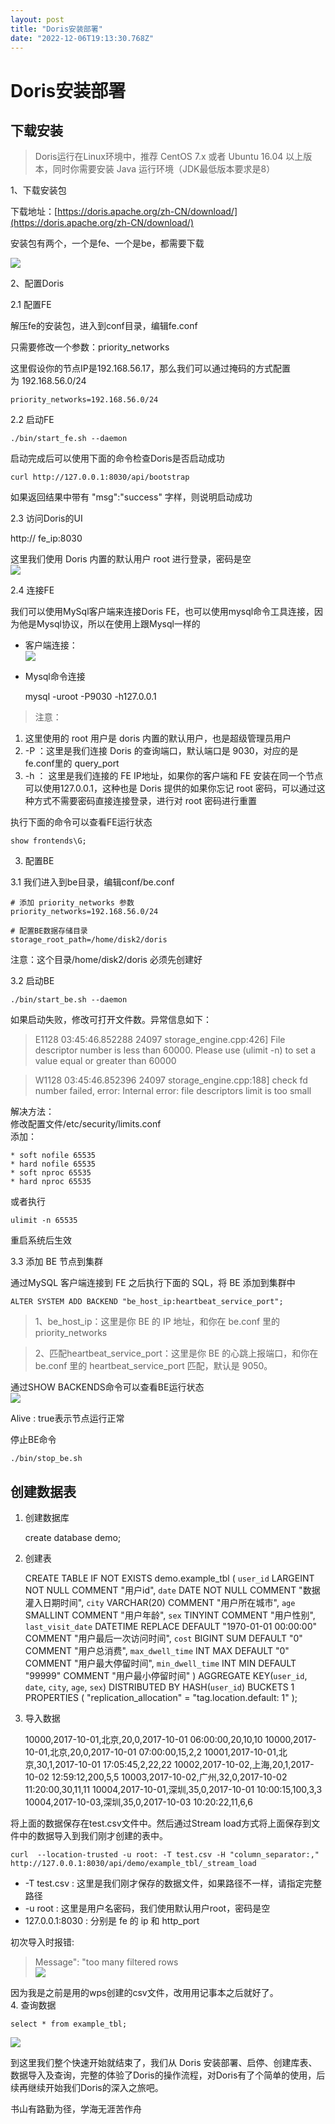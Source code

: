 ```yaml
---
layout: post
title: "Doris安装部署"
date: "2022-12-06T19:13:30.768Z"
---
```

Doris安装部署
=========

下载安装
----

> Doris运行在Linux环境中，推荐 CentOS 7.x 或者 Ubuntu 16.04 以上版本，同时你需要安装 Java 运行环境（JDK最低版本要求是8）

1、下载安装包

下载地址：[https://doris.apache.org/zh-CN/download/](https://doris.apache.org/zh-CN/download/)

安装包有两个，一个是fe、一个是be，都需要下载

![](https://img2023.cnblogs.com/blog/1178991/202211/1178991-20221127225707723-394927093.png)

2、配置Doris

2.1 配置FE

解压fe的安装包，进入到conf目录，编辑fe.conf

只需要修改一个参数：priority\_networks

这里假设你的节点IP是192.168.56.17，那么我们可以通过掩码的方式配置为 192.168.56.0/24

    priority_networks=192.168.56.0/24
    

2.2 启动FE

    ./bin/start_fe.sh --daemon
    
    

启动完成后可以使用下面的命令检查Doris是否启动成功

    curl http://127.0.0.1:8030/api/bootstrap
    

如果返回结果中带有 "msg":"success" 字样，则说明启动成功

2.3 访问Doris的UI

http:// fe\_ip:8030

这里我们使用 Doris 内置的默认用户 root 进行登录，密码是空  
![](https://img2023.cnblogs.com/blog/1178991/202211/1178991-20221127230416360-984717993.png)

2.4 连接FE

我们可以使用MySql客户端来连接Doris FE，也可以使用mysql命令工具连接，因为他是Mysql协议，所以在使用上跟Mysql一样的

*   客户端连接：  
    ![](https://img2023.cnblogs.com/blog/1178991/202211/1178991-20221127232252748-457841437.png)
*   Mysql命令连接

    mysql -uroot -P9030 -h127.0.0.1
    

> 注意：

1.  这里使用的 root 用户是 doris 内置的默认用户，也是超级管理员用户
2.  \-P ：这里是我们连接 Doris 的查询端口，默认端口是 9030，对应的是fe.conf里的 query\_port
3.  \-h ： 这里是我们连接的 FE IP地址，如果你的客户端和 FE 安装在同一个节点可以使用127.0.0.1，这种也是 Doris 提供的如果你忘记 root 密码，可以通过这种方式不需要密码直接连接登录，进行对 root 密码进行重置

执行下面的命令可以查看FE运行状态

    show frontends\G;
    

3.  配置BE

3.1 我们进入到be目录，编辑conf/be.conf

    # 添加 priority_networks 参数
    priority_networks=192.168.56.0/24
    
    # 配置BE数据存储目录
    storage_root_path=/home/disk2/doris
    

注意：这个目录/home/disk2/doris 必须先创建好

3.2 启动BE

    ./bin/start_be.sh --daemon
    

如果启动失败，修改可打开文件数。异常信息如下：

> E1128 03:45:46.852288 24097 storage\_engine.cpp:426\] File descriptor number is less than 60000. Please use (ulimit -n) to set a value equal or greater than 60000

> W1128 03:45:46.852396 24097 storage\_engine.cpp:188\] check fd number failed, error: Internal error: file descriptors limit is too small

解决方法：  
修改配置文件/etc/security/limits.conf  
添加：

    * soft nofile 65535
    * hard nofile 65535
    * soft nproc 65535
    * hard nproc 65535
    

或者执行

    ulimit -n 65535
    

重启系统后生效

3.3 添加 BE 节点到集群

通过MySQL 客户端连接到 FE 之后执行下面的 SQL，将 BE 添加到集群中

    ALTER SYSTEM ADD BACKEND "be_host_ip:heartbeat_service_port";
    

> 1、be\_host\_ip：这里是你 BE 的 IP 地址，和你在 be.conf 里的 priority\_networks

> 2、匹配heartbeat\_service\_port：这里是你 BE 的心跳上报端口，和你在 be.conf 里的 heartbeat\_service\_port 匹配，默认是 9050。

通过SHOW BACKENDS命令可以查看BE运行状态  
![](https://img2023.cnblogs.com/blog/1178991/202211/1178991-20221129211246278-662041347.png)

Alive : true表示节点运行正常

停止BE命令

    ./bin/stop_be.sh
    

创建数据表
-----

1.  创建数据库

    create database demo;
    

2.  创建表

    CREATE TABLE IF NOT EXISTS demo.example_tbl
    (
        `user_id` LARGEINT NOT NULL COMMENT "用户id",
        `date` DATE NOT NULL COMMENT "数据灌入日期时间",
        `city` VARCHAR(20) COMMENT "用户所在城市",
        `age` SMALLINT COMMENT "用户年龄",
        `sex` TINYINT COMMENT "用户性别",
        `last_visit_date` DATETIME REPLACE DEFAULT "1970-01-01 00:00:00" COMMENT "用户最后一次访问时间",
        `cost` BIGINT SUM DEFAULT "0" COMMENT "用户总消费",
        `max_dwell_time` INT MAX DEFAULT "0" COMMENT "用户最大停留时间",
        `min_dwell_time` INT MIN DEFAULT "99999" COMMENT "用户最小停留时间"
    )
    AGGREGATE KEY(`user_id`, `date`, `city`, `age`, `sex`)
    DISTRIBUTED BY HASH(`user_id`) BUCKETS 1
    PROPERTIES (
        "replication_allocation" = "tag.location.default: 1"
    );
    

3.  导入数据

    10000,2017-10-01,北京,20,0,2017-10-01 06:00:00,20,10,10
    10000,2017-10-01,北京,20,0,2017-10-01 07:00:00,15,2,2
    10001,2017-10-01,北京,30,1,2017-10-01 17:05:45,2,22,22
    10002,2017-10-02,上海,20,1,2017-10-02 12:59:12,200,5,5
    10003,2017-10-02,广州,32,0,2017-10-02 11:20:00,30,11,11
    10004,2017-10-01,深圳,35,0,2017-10-01 10:00:15,100,3,3
    10004,2017-10-03,深圳,35,0,2017-10-03 10:20:22,11,6,6
    

将上面的数据保存在test.csv文件中。然后通过Stream load方式将上面保存到文件中的数据导入到我们刚才创建的表中。

    curl  --location-trusted -u root: -T test.csv -H "column_separator:," http://127.0.0.1:8030/api/demo/example_tbl/_stream_load
    

*   \-T test.csv : 这里是我们刚才保存的数据文件，如果路径不一样，请指定完整路径
*   \-u root : 这里是用户名密码，我们使用默认用户root，密码是空
*   127.0.0.1:8030 : 分别是 fe 的 ip 和 http\_port

初次导入时报错:

> Message": "too many filtered rows  
> ![](https://img2023.cnblogs.com/blog/1178991/202211/1178991-20221129223253803-574212488.png)

因为我是之前是用的wps创建的csv文件，改用用记事本之后就好了。  
4\. 查询数据

    select * from example_tbl;
    

![](https://img2023.cnblogs.com/blog/1178991/202211/1178991-20221129223453051-1063523965.png)

到这里我们整个快速开始就结束了，我们从 Doris 安装部署、启停、创建库表、数据导入及查询，完整的体验了Doris的操作流程，对Doris有了个简单的使用，后续再继续开始我们Doris的深入之旅吧。

书山有路勤为径，学海无涯苦作舟